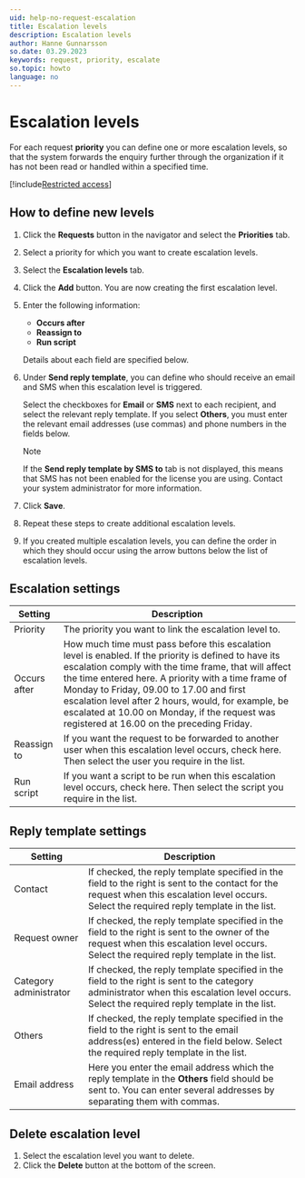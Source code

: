 ```yaml
---
uid: help-no-request-escalation
title: Escalation levels
description: Escalation levels
author: Hanne Gunnarsson
so.date: 03.29.2023
keywords: request, priority, escalate
so.topic: howto
language: no
---
```


# Escalation levels

For each request **priority** you can define one or more escalation levels, so that the system forwards the enquiry further through the organization if it has not been read or handled within a specified time.

[!include[Restricted access](../../../learn/includes/note-insufficient-rights.md)]

## How to define new levels

1. Click the **Requests** button in the navigator and select the **Priorities** tab.

1. Select a priority for which you want to create escalation levels.

1. Select the **Escalation levels** tab.

1. Click the **Add** button. You are now creating the first escalation level.

1. Enter the following information:

    * **Occurs after**
    * **Reassign to**
    * **Run script**

    Details about each field are specified below.

1. Under **Send reply template**, you can define who should receive an email and SMS when this escalation level is triggered.

    Select the checkboxes for **Email** or **SMS** next to each recipient, and select the relevant reply template. If you select **Others**, you must enter the relevant email addresses (use commas) and phone numbers in the fields below.

    > [!NOTE]
    > If the **Send reply template by SMS to** tab is not displayed, this means that SMS has not been enabled for the license you are using. Contact your system administrator for more information.

1. Click **Save**.

1. Repeat these steps to create additional escalation levels.

1. If you created multiple escalation levels, you can define the order in which they should occur using the arrow buttons below the list of escalation levels.

## Escalation settings

| Setting | Description |
|---|---|
| Priority | The priority you want to link the escalation level to. |
| Occurs after | How much time must pass before this escalation level is enabled. If the priority is defined to have its escalation comply with the time frame, that will affect the time entered here. A priority with a time frame of Monday to Friday, 09.00 to 17.00 and first escalation level after 2 hours, would, for example, be escalated at 10.00 on Monday, if the request was registered at 16.00 on the preceding Friday. |
| Reassign to | If you want the request to be forwarded to another user when this escalation level occurs, check here. Then select the user you require in the list. |
| Run script | If you want a script to be run when this escalation level occurs, check here. Then select the script you require in the list. |

## Reply template settings

| Setting | Description |
|---|---|
| Contact | If checked, the reply template specified in the field to the right is sent to the contact for the request when this escalation level occurs. Select the required reply template in the list. |
| Request owner | If checked, the reply template specified in the field to the right is sent to the owner of the request when this escalation level occurs. Select the required reply template in the list. |
| Category administrator | If checked, the reply template specified in the field to the right is sent to the category administrator when this escalation level occurs. Select the required reply template in the list. |
| Others | If checked, the reply template specified in the field to the right is sent to the email address(es) entered in the field below. Select the required reply template in the list. |
| Email address | Here you enter the email address which the reply template in the **Others** field should be sent to. You can enter several addresses by separating them with commas. |

## Delete escalation level

1. Select the escalation level you want to delete.
2. Click the **Delete** button at the bottom of the screen.

<!-- Referenced images -->

